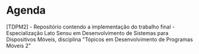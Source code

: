 # Agenda
[TDPM2] - Repositório contendo a implementação do trabalho final - Especialização Lato Sensu em Desenvolvimento de Sistemas para Dispositivos Móveis, disciplina "Tópicos em Desenvolvimento de Programas Móveis 2"
